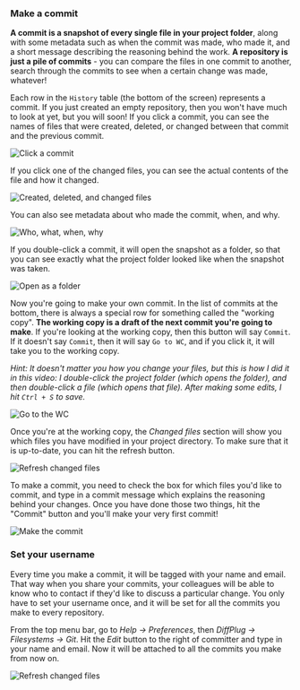 ### Make a commit

**A commit is a snapshot of every single file in your project folder**, along with some metadata such as when the commit was made, who made it, and a short message describing the reasoning behind the work.  **A repository is just a pile of commits** - you can compare the files in one commit to another, search through the commits to see when a certain change was made, whatever!

Each row in the `History` table (the bottom of the screen) represents a commit.  If you just created an empty repository, then you won't have much to look at yet, but you will soon!  If you click a commit, you can see the names of files that were created, deleted, or changed between that commit and the previous commit.

![Click a commit](MakeCommit_ClickCommit.gif)

If you click one of the changed files, you can see the actual contents of the file and how it changed.

![Created, deleted, and changed files](MakeCommit_CreatedDeletedChanged.gif)

You can also see metadata about who made the commit, when, and why.

![Who, what, when, why](MakeCommit_WhoWhatWhenWhy.gif)

If you double-click a commit, it will open the snapshot as a folder, so that you can see exactly what the project folder looked like when the snapshot was taken.

![Open as a folder](MakeCommit_DoubleClick.gif)

Now you're going to make your own commit.  In the list of commits at the bottom, there is always a special row for something called the "working copy".  **The working copy is a draft of the next commit you're going to make**.  If you're looking at the working copy, then this button will say `Commit`.  If it doesn't say `Commit`, then it will say `Go to WC`, and if you click it, it will take you to the working copy.

*Hint: It doesn't matter you how you change your files, but this is how I did it in this video: I double-click the project folder (which opens the folder), and then double-click a file (which opens that file).  After making some edits, I hit `Ctrl + S` to save.*

![Go to the WC](MakeCommit_GoToWc.gif)

Once you're at the working copy, the *Changed files* section will show you which files you have modified in your project directory.  To make sure that it is up-to-date, you can hit the refresh button.

![Refresh changed files](MakeCommit_ShowChanges.gif)

To make a commit, you need to check the box for which files you'd like to commit, and type in a commit message which explains the reasoning behind your changes.  Once you have done those two things, hit the "Commit" button and you'll make your very first commit!

![Make the commit](MakeCommit_MakeTheCommit.gif)

### Set your username

Every time you make a commit, it will be tagged with your name and email.  That way when you share your commits, your colleagues will be able to know who to contact if they'd like to discuss a particular change.  You only have to set your username once, and it will be set for all the commits you make to every repository.

From the top menu bar, go to *Help -> Preferences*, then *DiffPlug -> Filesystems -> Git*. Hit the *Edit* button to the right of committer and type in your name and email.  Now it will be attached to all the commits you make from now on.

![Refresh changed files](MakeCommit_SetUsername.gif)
